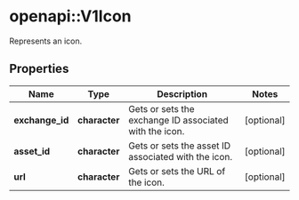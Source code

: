 # openapi::V1Icon

Represents an icon.

## Properties
Name | Type | Description | Notes
------------ | ------------- | ------------- | -------------
**exchange_id** | **character** | Gets or sets the exchange ID associated with the icon. | [optional] 
**asset_id** | **character** | Gets or sets the asset ID associated with the icon. | [optional] 
**url** | **character** | Gets or sets the URL of the icon. | [optional] 


